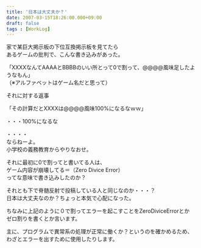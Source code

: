 ```yaml
---
title: '日本は大丈夫か？'
date: 2007-03-15T18:26:00.000+09:00
draft: false
tags : [WorkLog]
---
```


家で某巨大掲示板の下位互換掲示板を見てたら  
あるゲームの批判で、こんな書き込みがあった。  
  
「XXXXなんてAAAAとBBBBのいい所とって0で割って、@@@@風味足したようなもん」  
（※アルファベットはゲーム名だと思って）  
  
それに対する返事  
  
「その計算だとXXXXは@@@@風味100%になるなｗｗ」  
  
  
・・・100%になるな  
  
・・・・  
ならねーよ。  
小学校の義務教育からやりなおせ。  
  
それに最初に0で割ってと書いてる人は、  
ゲーム内容が崩壊してる＝（Zero Divice Error）  
ってな意味で書き込みしたのか？  
  
それとも下で脊髄反射で投稿している人と同じなのか・・・？  
日本は大丈夫なのか？ちょっと本気で心配になった。  
  
  
ちなみに上記のように０で割ってエラーを起こすことをZeroDiviceErrorとか  
ゼロ割りを書くとか言います。  
  
主に、プログラムで異常系の処理が正常に働くか？というのを確かめるため、  
わざとエラーを出すために使用したりします。